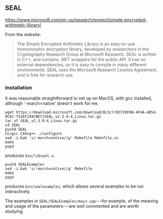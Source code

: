 ## SEAL

https://www.microsoft.com/en-us/research/project/simple-encrypted-arithmetic-library/

From the website:

> The Simple Encrypted Arithmetic Library is an easy-to-use homomorphic
> encryption library, developed by researchers in the Cryptography
> Research Group at Microsoft Research. SEAL is written in C++, and
> contains .NET wrappers for the public API. It has no external
> dependencies, so it is easy to compile in many different
> environments. SEAL uses the Microsoft Research License Agreement, and
> is free for research use.

### Installation

It was reasonable straightforward to set up on MacOS, with gcc
installed, although '-march=native' doesn't work for me.

```
wget https://download.microsoft.com/download/B/3/7/B3720F6B-4F4A-4B54-9C6C-751EF194CBE7/SEAL_v2.3.0-4_Linux.tar.gz
tar xf SEAL_v2.3.0-4_Linux.tar.gz
cd SEAL
pushd SEAL
CC=gcc CXX=g++ ./configure
sed -i.bak 's/-march=native//g' Makefile Makefile.in
make
popd
```

produces `bin/libseal.a`.

```
pushd SEALExamples
sed -i.bak 's/-march=native//g' Makefile
make
popd
```

produces `bin/sealexamples`, which allows several examples to be run
interactively.

The examples in `SEAL/SEALExamples/main.cpp`---for example, of the
meaning and usage of the parameters---are well commented and are worth
studying.
